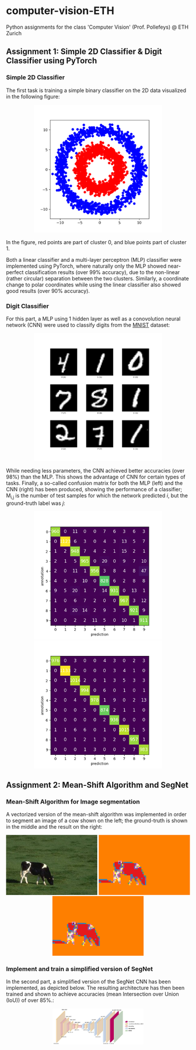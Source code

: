 # computer-vision-ETH
Python assignments for the class 'Computer Vision' (Prof. Pollefeys) @ ETH Zurich

## Assignment 1: Simple 2D Classifier & Digit Classifier using PyTorch
### Simple 2D Classifier

The first task is training a simple binary classifier on the 2D data visualized in the following figure: 
<p align="center">
  <img src=https://github.com/ischollETH/computer-vision-ETH/blob/main/Assignment1/images/2DClassifier.png width="350" title="clustered data">
</p>
In the figure, red points are part of cluster 0, and blue points part of cluster 1.

Both a linear classifier and a multi-layer perceptron (MLP) classifier were implemented using PyTorch, where naturally only the MLP showed near-perfect classification results (over 99% accuracy), due to the non-linear (rather circular) separation between the two clusters. Similarly, a coordinate change to polar coordinates while using the linear classifier also showed good results (over 90% accuracy).

### Digit Classifier

For this part, a MLP using 1 hidden layer as well as a conovolution neural network (CNN) were used to classify digits from the [MNIST](http://yann.lecun.com/exdb/mnist/) dataset:
<p align="center">
  <img src=https://github.com/ischollETH/computer-vision-ETH/blob/main/Assignment1/images/DigitClassifier.png width="350" title="MNIST digits">
</p>
While needing less parameters, the CNN achieved better accuracies (over 98%) than the MLP. This shows the advantage of CNN for certain types of tasks.
Finally, a so-called confusion matrix for both the MLP (left) and the CNN (right) has been produced, showing the performance of a classifier; M<sub>i,j</sub> is the number of test samples for which the network predicted <em>i</em>, but the ground-truth label was <em>j</em>:

<p align="center">
  <img src=https://github.com/ischollETH/computer-vision-ETH/blob/main/Assignment1/images/ConfusionMatrix_MLP.png width="350" title="MLP confusion matrix">
  <img src=https://github.com/ischollETH/computer-vision-ETH/blob/main/Assignment1/images/ConfusionMatrix_Conv.png width="350" title="CNN confusion matrix">
</p>


## Assignment 2: Mean-Shift Algorithm and SegNet

### Mean-Shift Algorithm for Image segmentation

A vectorized version of the mean-shift algorithm was implemented in order to segment an image of a cow shown on the left; the ground-truth is shown in the middle and the result on the right:
<p align="center">
  <img src=https://github.com/ischollETH/computer-vision-ETH/blob/main/Assignment2/images/cow.jpg width="250" title="original cow image">
  <img src=https://github.com/ischollETH/computer-vision-ETH/blob/main/Assignment2/images/cow_sample_result.png width="250" title="ground truth image segmentation">
  <img src=https://github.com/ischollETH/computer-vision-ETH/blob/main/Assignment2/images/cow_result.png width="250" title="resulting mage segmentation">
</p>

### Implement and train a simplified version of SegNet

In the second part, a simplified version of the SegNet CNN has been implemented, as depicted below. The resulting architecture has then been trained and shown to achieve accuracies (mean Intersection over Union (IoU)) of over 85%.:
<p align="center">
  <img src=https://github.com/ischollETH/computer-vision-ETH/blob/main/Assignment2/images/SegNet.png width="250" title="Simplified SegNet architecture">
</p>
